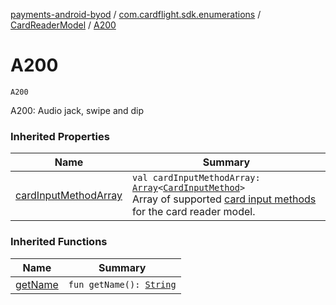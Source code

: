 [payments-android-byod](../../index.md) / [com.cardflight.sdk.enumerations](../index.md) / [CardReaderModel](index.md) / [A200](./-a200.md)

# A200

`A200`

A200: Audio jack, swipe and dip

### Inherited Properties

| Name | Summary |
|---|---|
| [cardInputMethodArray](card-input-method-array.md) | `val cardInputMethodArray: `[`Array`](https://kotlinlang.org/api/latest/jvm/stdlib/kotlin/-array/index.html)`<`[`CardInputMethod`](../../com.cardflight.sdk.core.enums/-card-input-method/index.md)`>`<br>Array of supported [card input methods](../../com.cardflight.sdk.core.enums/-card-input-method/index.md) for the card reader model. |

### Inherited Functions

| Name | Summary |
|---|---|
| [getName](get-name.md) | `fun getName(): `[`String`](https://kotlinlang.org/api/latest/jvm/stdlib/kotlin/-string/index.html) |

